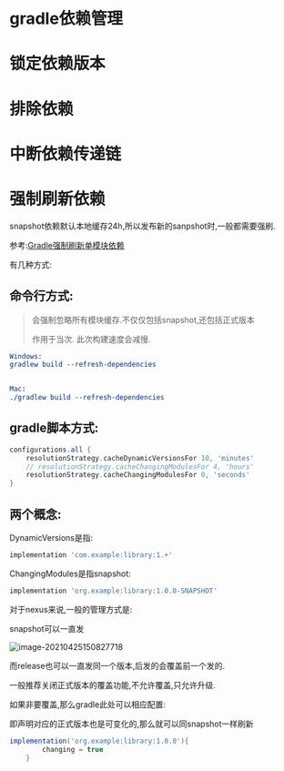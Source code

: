 # gradle依赖管理



# 锁定依赖版本



# 排除依赖

# 中断依赖传递链





# 强制刷新依赖

snapshot依赖默认本地缓存24h,所以发布新的sanpshot时,一般都需要强刷.

参考:[Gradle强制刷新单模块依赖](https://blog.csdn.net/zhe_d/article/details/114686679)

有几种方式:

## 命令行方式:  

>  会强制忽略所有模块缓存.不仅仅包括snapshot,还包括正式版本
>
> 作用于当次. 此次构建速度会减慢. 

```cmake
Windows:    
gradlew build --refresh-dependencies 


Mac:
./gradlew build --refresh-dependencies  
```

## gradle脚本方式: 

```groovy
configurations.all {
    resolutionStrategy.cacheDynamicVersionsFor 10, 'minutes'
    // resolutionStrategy.cacheChangingModulesFor 4, 'hours'
    resolutionStrategy.cacheChangingModulesFor 0, 'seconds'
}

```

## 两个概念:

DynamicVersions是指:

```groovy
implementation 'com.example:library:1.+'
```

ChangingModules是指snapshot:

```groovy
implementation 'org.example:library:1.0.0-SNAPSHOT'
```



对于nexus来说,一般的管理方式是:

 snapshot可以一直发

![image-20210425150827718](https://gitee.com/hss012489/picbed/raw/master/picgo/1619334514427-image-20210425150827718.jpg)

而release也可以一直发同一个版本,后发的会覆盖前一个发的.

一般推荐关闭正式版本的覆盖功能,不允许覆盖,只允许升级.

如果非要覆盖,那么gradle此处可以相应配置:

即声明对应的正式版本也是可变化的,那么就可以同snapshot一样刷新

```groovy
implementation('org.example:library:1.0.0'){
        changing = true
    }
```





